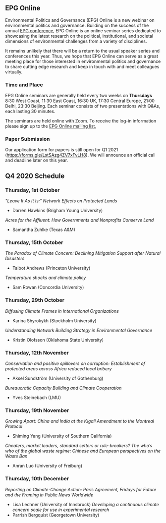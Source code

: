 ## EPG Online

Environmental Politics and Governance (EPG) Online is a new webinar on environmental politics and governance. Building on the success of the annual [EPG conference](https://depts.washington.edu/envirpol/?page_id=1542), EPG Online is an online seminar series dedicated to showcasing the latest research on the political, institutional, and societal dimensions of environmental challenges from a variety of disciplines.

It remains unlikely that there will be a return to the usual speaker series and conferences this year. Thus, we hope that EPG Online can serve as a great meeting place for those interested in environmental politics and governance to share cutting edge research and keep in touch with and meet colleagues virtually.

### Time and Place

EPG Online seminars are generally held every two weeks on **Thursdays** 8:30 West Coast, 11:30 East Coast, 16:30 UK, 17:30 Central Europe, 21:00 Delhi, 23:30 Beijing. Each seminar consists of two presentations with Q&As, each lasting 30 minutes.

The seminars are held online with Zoom. To receive the log-in information please sign up to the [EPG Online mailing list.](https://forms.gle/Xxbckc3DYu2EefE67)

### Paper Submission

Our application form for papers is still open for Q1 2021 (https://forms.gle/LstSAzg4ZV7xFvLH8). We will announce an official call and deadline later on this year.

## Q4 2020 Schedule

### Thursday, 1st October

*"Leave It As It Is:" Network Effects on Protected Lands*
- Darren Hawkins (Brigham Young University)

*Acres for the Affluent: How Governments and Nonprofits Conserve Land*
- Samantha Zuhlke (Texas A&M)

### Thursday, 15th October

*The Paradox of Climate Concern: Declining Mitigation Support after Natural Disasters*
- Talbot Andrews (Princeton University)

*Temperature shocks and climate policy*
- Sam Rowan (Concordia University)

### Thursday, 29th October

*Diffusing Climate Frames in International Organizations*
- Karina Shyrokykh (Stockholm University)

*Understanding Network Building Strategy in Environmental Governance*
- Kristin Olofsson (Oklahoma State University)

### Thursday, 12th November

*Conservation and positive spillovers on corruption: Establishment of protected areas across Africa reduced local bribery*
- Aksel Sundström (University of Gothenburg)

*Bureaucratic Capacity Building and Climate Cooperation*
- Yves Steinebach (LMU)

### Thursday, 19th November

*Growing Apart: China and India at the Kigali Amendment to the Montreal Protocol*
- Shiming Yang (University of Southern California) 

*Cheaters, market leaders, standard setters or rule-breakers? The who’s who of the global waste regime: Chinese and European perspectives on the Waste Ban*
- Anran Luo (University of Freiburg)

### Thursday, 10th December

*Reporting on Climate-Change Action: Paris Agreement, Fridays for Future and the Framing in Public News Worldwide*
- Lisa Lechner (University of Innsbruck)
*Developing a continuous climate concern scale for use in experimental research*
- Parrish Bergquist (Georgetown University)
